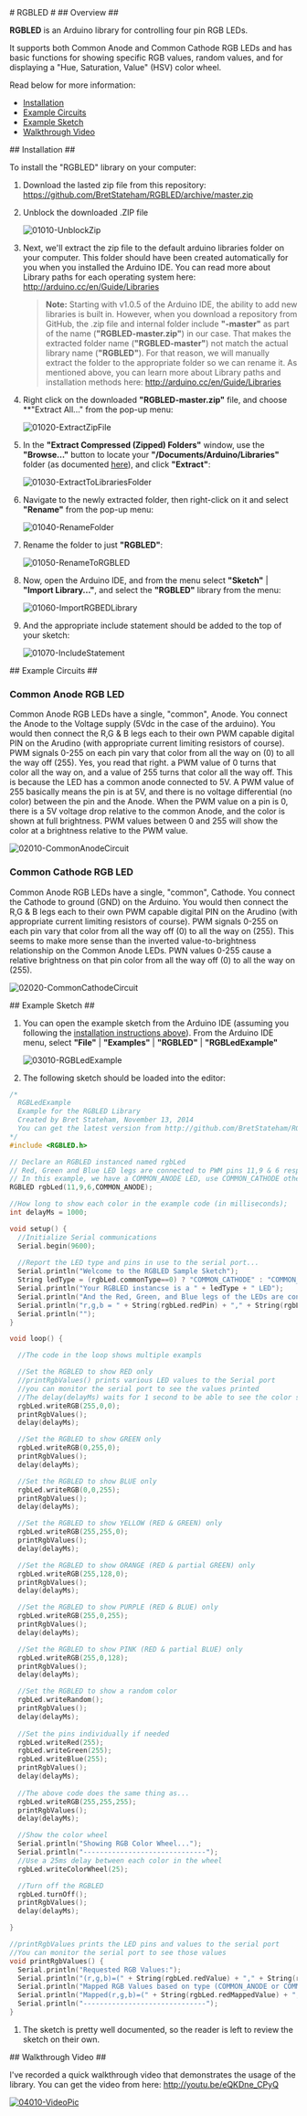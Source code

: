 ﻿<a name="rgbled" />
# RGBLED #

<a name="overview" />
## Overview ##


**RGBLED** is an Arduino library for controlling four pin RGB LEDs.

It supports both Common Anode and Common Cathode RGB LEDs and has basic functions for showing specific RGB values, random values, and for displaying a "Hue, Saturation, Value" (HSV) color wheel.

Read below for more information:

- [Installation](#installation)
- [Example Circuits](#exampleCircuits)
- [Example Sketch](#exampleSketch)
- [Walkthrough Video](#video)

<a name="installation" />
## Installation  ##

To install the "RGBLED" library on your computer:

1. Download the lasted zip file from this repository: https://github.com/BretStateham/RGBLED/archive/master.zip

1. Unblock the downloaded .ZIP file

	![01010-UnblockZip](images/01010-unblockzip.png?raw=true "Unblock Zip File")

1. Next, we'll extract the zip file to the default arduino libraries folder on your computer.  This folder should have been created automatically for you when you installed the Arduino IDE.  You can read more about Library paths for each operating system here: http://arduino.cc/en/Guide/Libraries

	> **Note:** Starting with v1.0.5 of the Arduino IDE, the ability to add new libraries is built in.  However, when you download a repository from GitHub, the .zip file and internal folder include **"-master"** as part of the name (**"RGBLED-master.zip"**) in our case.  That makes the extracted folder name (**"RGBLED-master"**) not match the actual library name (**"RGBLED"**).  For that reason, we will manually extract the folder to the appropriate folder so we can rename it.  As mentioned above, you can learn more about Library paths and installation methods here: http://arduino.cc/en/Guide/Libraries

1. Right click on the downloaded **"RGBLED-master.zip"** file, and choose **"Extract All..." from the pop-up menu:

	![01020-ExtractZipFile](images/01020-extractzipfile.png?raw=true "Extract Zip File")

1. In the **"Extract Compressed (Zipped) Folders"** window, use the **"Browse..."** button to locate your **"/Documents/Arduino/Libraries"** folder (as documented [here](http://arduino.cc/en/Guide/Libraries)), and click **"Extract"**:

	![01030-ExtractToLibrariesFolder](images/01030-extracttolibrariesfolder.png?raw=true "Extract to Libraries Folder")

1. Navigate to the newly extracted folder, then right-click on it and select **"Rename"** from the pop-up menu:

	![01040-RenameFolder](images/01040-renamefolder.png?raw=true "Rename Folder")

1. Rename the folder to just **"RGBLED"**:

	![01050-RenameToRGBLED](images/01050-renametorgbled.png?raw=true "Rename to RGBLED")

1. Now, open the Arduino IDE, and from the menu select **"Sketch"** | **"Import Library..."**, and select the **"RGBLED"** library from the menu:

	![01060-ImportRGBEDLibrary](images/01060-importrgbedlibrary.png?raw=true "Import RGBLED Library")

1. And the appropriate include statement should be added to the top of your sketch:

	![01070-IncludeStatement](images/01070-includestatement.png?raw=true "Include Statement")


<a name="exampleCircuits" />
## Example Circuits ##

### Common Anode RGB LED ###

Common Anode RGB LEDs have a single, "common", Anode.  You connect the Anode to the Voltage supply (5Vdc in the case of the arduino).  You would then connect the R,G & B legs each to their own PWM capable digital PIN on the Arudino (with appropriate current limiting resistors of course).  PWM signals 0-255 on each pin vary that color from all the way on (0) to all the way off (255).  Yes, you read that right.  a PWM value of 0 turns that color all the way on, and a value of 255 turns that color all the way off.  This is because the LED has a common anode connected to 5V.  A PWM value of 255 basically means the pin is at 5V, and there is no voltage differential (no color) between the pin and the Anode.  When the PWM value on a pin is 0, there is a 5V voltage drop relative to the common Anode, and the color is shown at full brightness.  PWM values between 0 and 255 will show the color at a brightness relative to the PWM value.

![02010-CommonAnodeCircuit](images/02010-commonanodecircuit.png?raw=true "Common Anode Circuit")

### Common Cathode RGB LED ###

Common Anode RGB LEDs have a single, "common", Cathode.  You connect the Cathode to ground (GND) on the Arduino.  You would then connect the R,G & B legs each to their own PWM capable digital PIN on the Arudino (with appropriate current limiting resistors of course).  PWM signals 0-255 on each pin vary that color from all the way off (0) to all the way on (255).  This seems to make more sense than the inverted value-to-brightness relationship on the Common Anode LEDs.  PWN values 0-255 cause a relative brightness on that pin color from all the way off (0) to all the way on (255).

![02020-CommonCathodeCircuit](images/02020-commoncathodecircuit.png?raw=true "Common Cathode Circuit")

<a name="exampleSketch" />
## Example Sketch ##

1. You can open the example sketch from the Arduino IDE (assuming you following the [installation instructions above](#installation)).  From the Arduino IDE menu, select **"File"** | **"Examples"** | **"RGBLED"** | **"RGBLedExample"**

	![03010-RGBLedExample](images/03010-rgbledexample.png?raw=true "Open RGBLedExample")

1. The following sketch should be loaded into the editor:

````C++
/*
  RGBLedExample
  Example for the RGBLED Library
  Created by Bret Stateham, November 13, 2014
  You can get the latest version from http://github.com/BretStateham/RGBLED
*/
#include <RGBLED.h>

// Declare an RGBLED instanced named rgbLed
// Red, Green and Blue LED legs are connected to PWM pins 11,9 & 6 respectively
// In this example, we have a COMMON_ANODE LED, use COMMON_CATHODE otherwise
RGBLED rgbLed(11,9,6,COMMON_ANODE);

//How long to show each color in the example code (in milliseconds);
int delayMs = 1000;

void setup() {
  //Initialize Serial communications
  Serial.begin(9600);
  
  //Report the LED type and pins in use to the serial port...
  Serial.println("Welcome to the RGBLED Sample Sketch");
  String ledType = (rgbLed.commonType==0) ? "COMMON_CATHODE" : "COMMON_ANODE";
  Serial.println("Your RGBLED instancse is a " + ledType + " LED");
  Serial.println("And the Red, Green, and Blue legs of the LEDs are connected to pins:");
  Serial.println("r,g,b = " + String(rgbLed.redPin) + "," + String(rgbLed.greenPin) + "," + String(rgbLed.bluePin) );
  Serial.println("");
}

void loop() {

  //The code in the loop shows multiple exampls

  //Set the RGBLED to show RED only
  //printRgbValues() prints various LED values to the Serial port
  //you can monitor the serial port to see the values printed
  //The delay(delayMs) waits for 1 second to be able to see the color shown
  rgbLed.writeRGB(255,0,0);
  printRgbValues();
  delay(delayMs);

  //Set the RGBLED to show GREEN only
  rgbLed.writeRGB(0,255,0);
  printRgbValues();
  delay(delayMs);

  //Set the RGBLED to show BLUE only
  rgbLed.writeRGB(0,0,255);
  printRgbValues();
  delay(delayMs);

  //Set the RGBLED to show YELLOW (RED & GREEN) only
  rgbLed.writeRGB(255,255,0);
  printRgbValues();
  delay(delayMs);

  //Set the RGBLED to show ORANGE (RED & partial GREEN) only
  rgbLed.writeRGB(255,128,0);
  printRgbValues();
  delay(delayMs);

  //Set the RGBLED to show PURPLE (RED & BLUE) only
  rgbLed.writeRGB(255,0,255);
  printRgbValues();
  delay(delayMs);

  //Set the RGBLED to show PINK (RED & partial BLUE) only
  rgbLed.writeRGB(255,0,128);
  printRgbValues();
  delay(delayMs);

  //Set the RGBLED to show a random color
  rgbLed.writeRandom();
  printRgbValues();
  delay(delayMs);
  
  //Set the pins individually if needed
  rgbLed.writeRed(255);
  rgbLed.writeGreen(255);
  rgbLed.writeBlue(255);
  printRgbValues();
  delay(delayMs);
  
  //The above code does the same thing as...
  rgbLed.writeRGB(255,255,255);
  printRgbValues();
  delay(delayMs);

  //Show the color wheel
  Serial.println("Showing RGB Color Wheel...");
  Serial.println("------------------------------");
  //Use a 25ms delay between each color in the wheel
  rgbLed.writeColorWheel(25);

  //Turn off the RGBLED
  rgbLed.turnOff();
  printRgbValues();
  delay(delayMs);

}

//printRgbValues prints the LED pins and values to the serial port
//You can monitor the serial port to see those values
void printRgbValues() {
  Serial.println("Requested RGB Values:");
  Serial.println("(r,g,b)=(" + String(rgbLed.redValue) + "," + String(rgbLed.greenValue) + "," + String(rgbLed.blueValue) + ")");
  Serial.println("Mapped RGB Values based on type (COMMON_ANODE or COMMON_CATHODE):");
  Serial.println("Mapped(r,g,b)=(" + String(rgbLed.redMappedValue) + "," + String(rgbLed.greenMappedValue) + "," + String(rgbLed.blueMappedValue) + ")");
  Serial.println("------------------------------");
}
````

1. The sketch is pretty well documented, so the reader is left to review the sketch on their own.

<a name="video" />
## Walkthrough Video ##

I've recorded a quick walkthrough video that demonstrates the usage of the library.  You can get the video from here: http://youtu.be/eQKDne_CPyQ

[![04010-VideoPic](images/04010-videopic.png?raw=true "Video Pic")](http://youtu.be/eQKDne_CPyQ)
